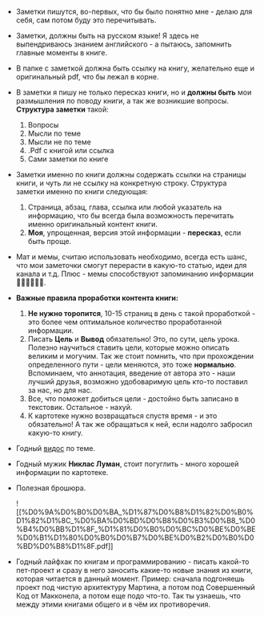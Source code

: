 - Заметки пишутся, во-первых, что бы было понятно мне - делаю для себя, сам потом буду это перечитывать.
- Заметки, должны быть на русском языке! Я здесь не выпендриваюсь знанием английского - а пытаюсь, запомнить главные моменты в книге.
- В папке с заметкой должна быть ссылку на книгу, желательно еще и оригинальный pdf, что бы лежал в корне.
- В заметки я пишу не только пересказ книги, но и **должны быть** мои размышления по поводу книги, а так же возникшие вопросы. **Структура заметки** такой:
    1. Вопросы
    2. Мысли по теме
    3. Мысли не по теме
    4. .Pdf с книгой или ссылка
    5. Сами заметки по книге
- Заметки именно по книги должны содержать ссылки на страницы книги, и чуть ли не ссылку на конкретную строку. Структура заметки именно по книги следующая:
    1. Страница, абзац, глава, ссылка или любой указатель на информацию, что бы всегда была возможность перечитать именно оригинальный контент книги.
    2. **Моя**, упрощенная, версия этой информации - **пересказ**, если быть проще.
- Мат и мемы, считаю использовать необходимо, всегда есть шанс, что мои заметочки смогут перерасти в какую-то статью, идеи для канала и т.д. Плюс - мемы способствуют запоминанию информации 👌🏻👌🏻👌🏻.
- **Важные правила проработки контента книги:**
    1. **Не нужно торопится**, 10-15 страниц в день с такой проработкой - это более чем оптимальное количество проработанной информации.
    2. Писать **Цель** и **Вывод** обязательно! Это, по сути, цель урока. Полезно научиться ставить цели, которые можно описать великим и могучим. Так же стоит помнить, что при прохождении определенного пути - цели меняются, это тоже **нормально**. Вспоминаем, что аннотация, введение от автора это - наши лучший друзья, возможно удобоваримую цель кто-то поставил за нас, но для нас.
    3. Все, что поможет добиться цели - достойно быть записано в текстовик. Остальное - нахуй.
    4. К картотеке нужно возвращаться спустя время - и это обязательно! А так же обращаться к ней, если надолго забросил какую-то книгу.

- Годный [видос](https://www.youtube.com/watch?v=jSnw9A0VnWA&ab_channel=ExtremeCode) по теме.
- Годный мужик **Никлас Лу­ман**, стоит погуглить - много хорошей информации по картотеке.
- Полезная брошюра.
    
    ![[%D0%9A%D0%B0%D0%BA_%D1%87%D0%B8%D1%82%D0%B0%D1%82%D1%8C_%D0%BA%D0%BD%D0%B8%D0%B3%D0%B8_%D0%B4%D0%BB%D1%8F_%D1%81%D0%B0%D0%BC%D0%BE%D0%BE%D0%B1%D1%80%D0%B0%D0%B7%D0%BE%D0%B2%D0%B0%D0%BD%D0%B8%D1%8F.pdf]]
    
- Годный лайфхак по книгам и программированию - писать какой-то пет-проект и сразу в него заносить какие-то новые знания из книги, которая читается в данный момент. Пример: сначала подгоняешь проект под чистую архитектуру Мартина, а потом под Совершенный Код от Макконела, а потом еще подо что-то. Так ты узнаешь, что между этими книгами общего и в чём их противоречия.